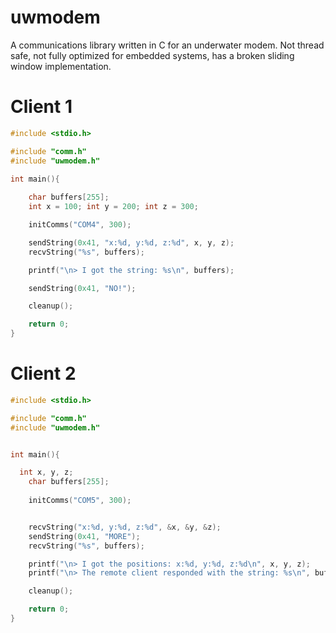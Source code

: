 uwmodem
=======

A communications library written in C for an underwater modem.
Not thread safe, not fully optimized for embedded systems, has a broken sliding window implementation.

Client 1
====

```c
#include <stdio.h>

#include "comm.h"
#include "uwmodem.h"

int main(){
  
	char buffers[255];
	int x = 100; int y = 200; int z = 300;

	initComms("COM4", 300);

	sendString(0x41, "x:%d, y:%d, z:%d", x, y, z);
	recvString("%s", buffers);

	printf("\n> I got the string: %s\n", buffers);

	sendString(0x41, "NO!");

	cleanup();

	return 0;
}
```

Client 2
====
```c
#include <stdio.h>

#include "comm.h"
#include "uwmodem.h"


int main(){

  int x, y, z;
	char buffers[255];
	
	initComms("COM5", 300);


	recvString("x:%d, y:%d, z:%d", &x, &y, &z);
	sendString(0x41, "MORE");
	recvString("%s", buffers);

	printf("\n> I got the positions: x:%d, y:%d, z:%d\n", x, y, z);
	printf("\n> The remote client responded with the string: %s\n", buffers);

	cleanup();

	return 0;
}
```
